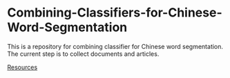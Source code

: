 # Combining-Classifiers-for-Chinese-Word-Segmentation

This is a repository for combining classifier for Chinese word segmentation. The current step is to collect documents and articles.

[Resources](resource.adoc)
